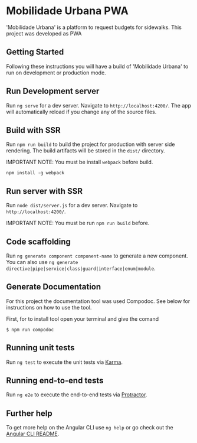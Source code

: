 # Mobilidade Urbana PWA

'Mobilidade Urbana' is a platform to request budgets for sidewalks. This project was developed as PWA


## Getting Started

Following these instructions you will have a build of 'Mobilidade Urbana' to run on development or production mode.


## Run Development server

Run `ng serve` for a dev server. Navigate to `http://localhost:4200/`. The app will automatically reload if you change any of the source files.


## Build with SSR

Run `npm run build` to build the project for production with server side rendering. The build artifacts will be stored in the `dist/` directory.

IMPORTANT NOTE: You must be install `webpack` before build.

```
npm install -g webpack
```


## Run server with SSR

Run `node dist/server.js` for a dev server. Navigate to `http://localhost:4200/`.

IMPORTANT NOTE: You must be run `npm run build` before.


## Code scaffolding

Run `ng generate component component-name` to generate a new component. You can also use `ng generate directive|pipe|service|class|guard|interface|enum|module`.


## Generate Documentation

For this project the documentation tool was used Compodoc. See below for instructions on how to use the tool.

First, for to install tool open your terminal and give the comand

```
$ npm run compodoc
```


## Running unit tests

Run `ng test` to execute the unit tests via [Karma](https://karma-runner.github.io).


## Running end-to-end tests

Run `ng e2e` to execute the end-to-end tests via [Protractor](http://www.protractortest.org/).


## Further help

To get more help on the Angular CLI use `ng help` or go check out the [Angular CLI README](https://github.com/angular/angular-cli/blob/master/README.md).
